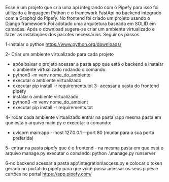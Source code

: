 Esse é um projeto que cria uma api integrando com o Pipefy para isso foi utilizado a linguagem Python e o framework FastApi no backend integrado com a Graphql do Pipefy. No frontend
foi criado um projeto usando o Django framewoerk.Foi adotado uma arquitetura baseada em SOLID em camadas. Após  o download sugere-se criar um ambiente virtualizado e fazer as 
instalações dos pacotes necessários. Seguir os passos


1-Instalar o python
https://www.python.org/downloads/

2- Criar um ambiente virtualizado para cada projeto
  - após baixar o projeto acessar a pasta app que está o backend e instalar o ambiente virtualizado rodando o comando:
  - python3 -m venv nome_do_ambiente
  - executar o ambiente virtualizado
  - executar pip install -r requirements.txt
3- acessar a pasta do frontend pipefy
   - instalar o ambiente virtualizado
   - python3 -m venv nome_do_ambient
   - executar pip install -r requirements.txt

4- rodar cada ambiente virtualizado
entrar na pasta \app mesma pasta em que esta o arquivo main.py e executar o comando:
- uvicorn main:app --host 127.0.0.1  --port 80 (mudar para a sua porta preferida)

5- entrar na pasta pipefy que é o frontend 
    - na mesma pasta em que está o arquivo manage.py executar o comando:
    python .\manage.py runserver


6-no backend acessar a pasta app\integration\access.py e colocar o token gerado no portal do pipefy para que você possa acessar os seus pipes e cartões 
no portal https://app.pipefy.com/


